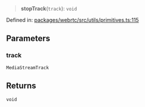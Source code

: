 > **stopTrack**(`track`): `void`

Defined in: [packages/webrtc/src/utils/primitives.ts:115](https://github.com/signalwire/signalwire-js/blob/52fa77b6c8db68f4c99b30b3776f45a4309e15bf/packages/webrtc/src/utils/primitives.ts#L115)

## Parameters

### track

`MediaStreamTrack`

## Returns

`void`
